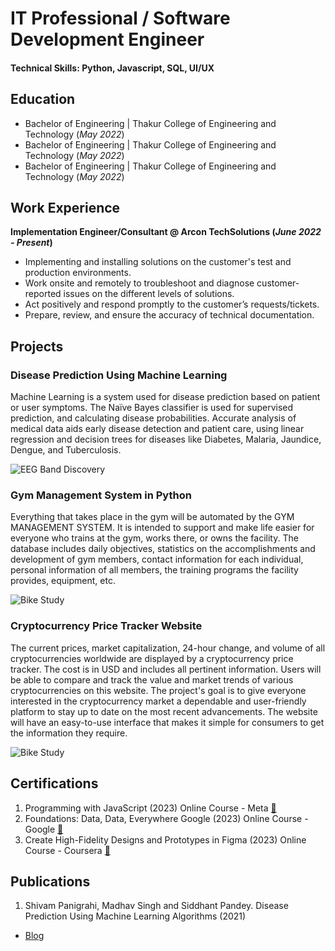 # IT Professional / Software Development Engineer

#### Technical Skills: Python, Javascript, SQL, UI/UX

## Education
- Bachelor of Engineering | Thakur College of Engineering and Technology (_May 2022_)
- Bachelor of Engineering | Thakur College of Engineering and Technology (_May 2022_)
- Bachelor of Engineering | Thakur College of Engineering and Technology (_May 2022_)

## Work Experience
**Implementation Engineer/Consultant @ Arcon TechSolutions (_June 2022 - Present_)**
- Implementing and installing solutions on the customer's test and production environments.
- Work onsite and remotely to troubleshoot and diagnose customer-reported issues on the different levels of solutions.
- Act positively and respond promptly to the customer’s requests/tickets.
- Prepare, review, and ensure the accuracy of technical documentation.

## Projects
### Disease Prediction Using Machine Learning

Machine Learning is a system used for disease prediction based on patient or user symptoms. The Naïve Bayes classifier is used for supervised prediction, and calculating disease probabilities. Accurate analysis of medical data aids early disease detection and patient care, using linear regression and decision trees for diseases like Diabetes, Malaria, Jaundice, Dengue, and Tuberculosis.

![EEG Band Discovery](/assets/img/bike_study.jpeg)

### Gym Management System in Python

Everything that takes place in the gym will be automated by the GYM MANAGEMENT SYSTEM. It is intended to support and make life easier for everyone who trains at the gym, works there, or owns the facility. The database includes daily objectives, statistics on the accomplishments and development of gym members, contact information for each individual, personal information of all members, the training programs the facility provides, equipment, etc.

![Bike Study](/assets/img/bike_study.jpeg)

### Cryptocurrency Price Tracker Website

The current prices, market capitalization, 24-hour change, and volume of all cryptocurrencies worldwide are displayed by a cryptocurrency price tracker. The cost is in USD and includes all pertinent information. Users will be able to compare and track the value and market trends of various cryptocurrencies on this website. The project's goal is to give everyone interested in the cryptocurrency market a dependable and user-friendly platform to stay up to date on the most recent advancements. The website will have an easy-to-use interface that makes it simple for consumers to get the information they require. 

![Bike Study](/assets/img/bike_study.jpeg)

## Certifications
1. Programming with JavaScript (2023) Online Course - Meta [🔗](https://coursera.org/share/63c15f3b5306ec64b756e597bc0e2d58)
2. Foundations: Data, Data, Everywhere Google (2023) Online Course - Google [🔗](https://www.coursera.org/account/accomplishments/certificate/P8RFSNPJCFTX)
3. Create High-Fidelity Designs and Prototypes in Figma (2023) Online Course - Coursera [🔗](https://coursera.org/share/e773683af80f9d917476c348707747a7)

## Publications
1. Shivam Panigrahi, Madhav Singh and Siddhant Pandey. Disease Prediction Using Machine Learning Algorithms (2021)

- [Blog](https://medium.com/@panigrahishivam821)
